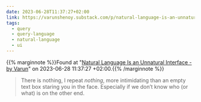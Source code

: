 ```yaml
---
date: 2023-06-28T11:37:27+02:00
link: https://varunshenoy.substack.com/p/natural-language-is-an-unnatural
tags:
  - query
  - query-language
  - natural-language
  - ui
---
```

{{% marginnote %}}Found at "[Natural Language Is an Unnatural Interface - by Varun](https://web.archive.org/web/20230628113727/https://varunshenoy.substack.com/p/natural-language-is-an-unnatural)" on 2023-06-28 11:37:27 +02:00.{{% /marginnote %}}

> There is nothing, I repeat _nothing_, more intimidating than an empty text box staring you in the face. Especially if we don’t know who (or what) is on the other end.